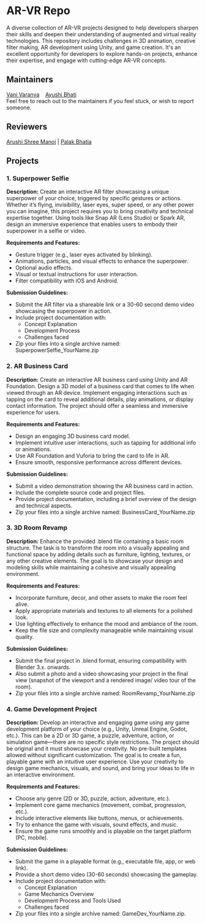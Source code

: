 # AR-VR Repo

A diverse collection of AR-VR projects designed to help developers sharpen their skills and deepen their understanding of augmented and virtual reality technologies. This repository includes challenges in 3D animation, creative filter making, AR development using Unity, and game creation. It's an excellent opportunity for developers to explore hands-on projects, enhance their expertise, and engage with cutting-edge AR-VR concepts.

## Maintainers
[Vani Varanya](https://github.com/vanivaranya) &nbsp;&nbsp; [Ayushi Bhati](https://github.com/ayushibhati) <br> 
Feel free to reach out to the maintainers if you feel stuck, or wish to report someone.

## Reviewers
[Arushi Shree Manoj](https://github.com/twitchyarushi)  |  [Palak Bhatia](https://github.com/palaksss)

## Projects

### 1. Superpower Selfie
**Description:**
Create an interactive AR filter showcasing a unique superpower of your choice, triggered by specific gestures or actions. Whether it’s flying, invisibility, laser eyes, super speed, or any other power you can imagine, this project requires you to bring creativity and technical expertise together. Using tools like Snap AR (Lens Studio) or Spark AR,  design an immersive experience that enables users to embody their superpower in a selfie or video.

**Requirements and Features:**
- Gesture trigger (e.g., laser eyes activated by blinking).
- Animations, particles, and visual effects to enhance the superpower.
- Optional audio effects.
- Visual or textual instructions for user interaction.
- Filter compatibility with iOS and Android.

**Submission Guidelines:**
- Submit the AR filter via a shareable link or a 30-60 second demo video showcasing the superpower in action.
- Include project documentation with:
  - Concept Explanation
  - Development Process
  - Challenges faced
- Zip your files into a single archive named: SuperpowerSelfie_YourName.zip


### 2. AR Business Card
**Description:**
Create an interactive AR business card using Unity and AR Foundation. Design a 3D model of a business card that comes to life when viewed through an AR device. Implement engaging interactions such as tapping on the card to reveal additional details, play animations, or display contact information. The project should offer a seamless and immersive experience for users.

**Requirements and Features:**
- Design an engaging 3D business card model.
- Implement intuitive user interactions, such as tapping for additional info or animations.
- Use AR Foundation and Vuforia to bring the card to life in AR.
- Ensure smooth, responsive performance across different devices.

**Submission Guidelines:**
- Submit a video demonstration showing the AR business card in action.
- Include the complete source code and project files.
- Provide project documentation, including a brief overview of the design and technical aspects.
- Zip your files into a single archive named: BusinessCard_YourName.zip


### 3. 3D Room Revamp
**Description:**
Enhance the provided .blend file containing a basic room structure. The task is to transform the room into a visually appealing and functional space by adding details such as furniture, lighting, textures, or any other creative elements. The goal is to showcase your design and modeling skills while maintaining a cohesive and visually appealing environment.

**Requirements and Features:**
- Incorporate furniture, decor, and other assets to make the room feel alive.
- Apply appropriate materials and textures to all elements for a polished look.
- Use lighting effectively to enhance the mood and ambiance of the room.
- Keep the file size and complexity manageable while maintaining visual quality.

**Submission Guidelines:**
- Submit the final project in .blend format, ensuring compatibility with Blender 3.x. onwards.
- Also submit a photo and a video showcasing your project in the final view (snapshot of the viewport and a rendered image/ video tour of the room).
- Zip your files into a single archive named: RoomRevamp_YourName.zip


### 4. Game Development Project

**Description:**
Develop an interactive and engaging game using any game development platform of your choice (e.g., Unity, Unreal Engine, Godot, etc.). This can be a 2D or 3D game, a puzzle, adventure, action, or simulation game—there are no specific style restrictions. The project should be original and it must showcase your creativity. No pre-built templates allowed without significant customization. The goal is to create a fun, playable game with an intuitive user experience. Use your creativity to design game mechanics, visuals, and sound, and bring your ideas to life in an interactive environment.

**Requirements and Features:**
- Choose any genre (2D or 3D, puzzle, action, adventure, etc.).
- Implement core game mechanics (movement, combat, progression, etc.).
- Include interactive elements like buttons, menus, or achievements.
- Try to enhance the game with visuals, sound effects, and music.
- Ensure the game runs smoothly and is playable on the target platform (PC, mobile).

**Submission Guidelines:**
- Submit the game in a playable format (e.g., executable file, app, or web link).
- Provide a short demo video (30-60 seconds) showcasing the gameplay.
- Include project documentation with:
  - Concept Explanation
  - Game Mechanics Overview
  - Development Process and Tools Used
  - Challenges faced
- Zip your files into a single archive named: GameDev_YourName.zip.

